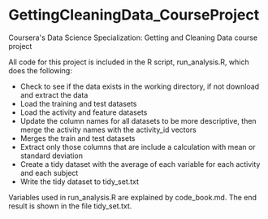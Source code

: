 # GettingCleaningData_CourseProject
Coursera's Data Science Specialization: Getting and Cleaning Data course project

All code for this project is included in the R script, run_analysis.R, which does the following:

* Check to see if the data exists in the working directory, if not download and extract the data
* Load the training and test datasets
* Load the activity and feature datasets
* Update the column names for all datasets to be more descriptive, then merge the activity names with the activity_id vectors
* Merges the train and test datasets
* Extract only those columns that are include a calculation with mean or standard deviation
* Create a tidy dataset with the average of each variable for each activity and each subject
* Write the tidy dataset to tidy_set.txt

Variables used in run_analysis.R are explained by code_book.md.  The end result is shown in the file tidy_set.txt.
